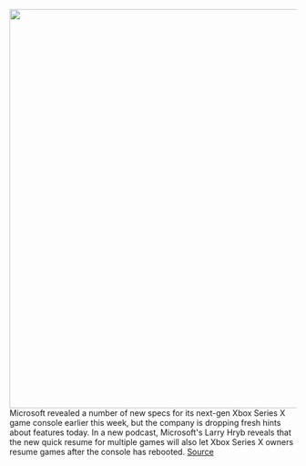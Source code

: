 <img src='https://cdn.vox-cdn.com/thumbor/M0U444t0_YqHll8jj7kIuIOoicg=/0x0:1200x675/1200x800/filters:focal(504x242:696x434)/cdn.vox-cdn.com/uploads/chorus_image/image/66380097/xboxseriesx.0.jpg' width='700px' /><br/>
Microsoft revealed a number of new specs for its next-gen Xbox Series X game console earlier this week, but the company is dropping fresh hints about features today. In a new podcast, Microsoft's Larry Hryb reveals that the new quick resume for multiple games will also let Xbox Series X owners resume games after the console has rebooted.
<a href='https://www.theverge.com/2020/2/26/21154897/microsoft-xbox-series-x-resume-games-reboot-features-ray-tracing-audio'> Source <a/>